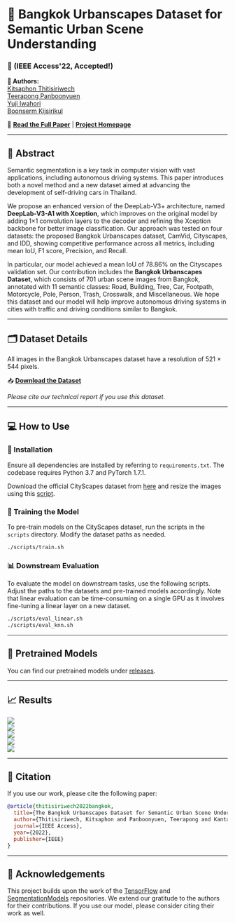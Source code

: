 # 🏡 **Bangkok Urbanscapes Dataset for Semantic Urban Scene Understanding**

### 📜 **(IEEE Access'22, Accepted!)**

**👥 Authors:**  
[Kitsaphon Thitisiriwech](https://th.linkedin.com/in/kitsaphon-thitisiriwech)  
[Teerapong Panboonyuen](https://kaopanboonyuen.github.io/)  
[Yuji Iwahori](http://www.cvl.cs.chubu.ac.jp/)  
[Boonserm Kijsirikul](https://www.cp.eng.chula.ac.th/about/faculty/boonsermk)

🔗 [**Read the Full Paper**](https://ieeexplore.ieee.org/document/9779212?fbclid=IwAR0s80z1OUgIAdDN9OljB8h6GXTuv6WV_tYFE3NmGD4i6fbyAGslbZqOVgE) | [**Project Homepage**](https://kaopanboonyuen.github.io/bkkurbanscapes/)

---

## **📄 Abstract**

Semantic segmentation is a key task in computer vision with vast applications, including autonomous driving systems. This paper introduces both a novel method and a new dataset aimed at advancing the development of self-driving cars in Thailand.

We propose an enhanced version of the DeepLab-V3+ architecture, named **DeepLab-V3-A1 with Xception**, which improves on the original model by adding 1×1 convolution layers to the decoder and refining the Xception backbone for better image classification. Our approach was tested on four datasets: the proposed Bangkok Urbanscapes dataset, CamVid, Cityscapes, and IDD, showing competitive performance across all metrics, including mean IoU, F1 score, Precision, and Recall.

In particular, our model achieved a mean IoU of 78.86% on the Cityscapes validation set. Our contribution includes the **Bangkok Urbanscapes Dataset**, which consists of 701 urban scene images from Bangkok, annotated with 11 semantic classes: Road, Building, Tree, Car, Footpath, Motorcycle, Pole, Person, Trash, Crosswalk, and Miscellaneous. We hope this dataset and our model will help improve autonomous driving systems in cities with traffic and driving conditions similar to Bangkok.

---

## **🗂️ Dataset Details**

All images in the Bangkok Urbanscapes dataset have a resolution of 521 × 544 pixels.

📥 [**Download the Dataset**](https://github.com/kaopanboonyuen/bkkurbanscapes/blob/main/thai-bkk-urbanscapes-dataset/thai-bkk-urbanscapes-dataset.zip)

*Please cite our technical report if you use this dataset.*

---

## **💻 How to Use**

### **🔧 Installation**
Ensure all dependencies are installed by referring to `requirements.txt`. The codebase requires Python 3.7 and PyTorch 1.7.1.

Download the official CityScapes dataset from [here](https://www.cityscapes-dataset.com/) and resize the images using this [script](https://github.com/open-mmlab/mmaction2/tree/master/tools/data/kinetics).

### **🚀 Training the Model**

To pre-train models on the CityScapes dataset, run the scripts in the `scripts` directory. Modify the dataset paths as needed.

```sh
./scripts/train.sh
```

### **📊 Downstream Evaluation**

To evaluate the model on downstream tasks, use the following scripts. Adjust the paths to the datasets and pre-trained models accordingly. Note that linear evaluation can be time-consuming on a single GPU as it involves fine-tuning a linear layer on a new dataset.

```sh
./scripts/eval_linear.sh
./scripts/eval_knn.sh
```

---

## **📁 Pretrained Models**

You can find our pretrained models under [releases](https://github.com/bkkurbanscapes/).

---

## **📈 Results**

![](image/DecoupleSegNet-BKK-inference.png)  
![](image/baseline-old-2-original-results-paper.png)  
![](image/baseline-old-1-original-results-paper.png)  
![](image/baseline-new2-original-results-paper.png)  
![](image/baseline-new-1-original-results-paper.png)

---

## **🔖 Citation**

If you use our work, please cite the following paper:

```bibtex
@article{thitisiriwech2022bangkok,
  title={The Bangkok Urbanscapes Dataset for Semantic Urban Scene Understanding Using Enhanced Encoder-Decoder with Atrous Depthwise Separable A1 Convolutional Neural Networks},
  author={Thitisiriwech, Kitsaphon and Panboonyuen, Teerapong and Kantavat, Pittipol and Iwahori, Yuji and Kijsirikul, Boonserm},
  journal={IEEE Access},
  year={2022},
  publisher={IEEE}
}
```

---

## **🙏 Acknowledgements**

This project builds upon the work of the [TensorFlow](https://www.tensorflow.org/tutorials/images/segmentation) and [SegmentationModels](https://github.com/qubvel/segmentation_models) repositories. We extend our gratitude to the authors for their contributions. If you use our model, please consider citing their work as well.
